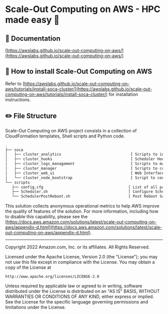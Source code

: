 # Scale-Out Computing on AWS - HPC made easy :palm_tree:

## :book: Documentation

[https://awslabs.github.io/scale-out-computing-on-aws/](https://awslabs.github.io/scale-out-computing-on-aws/)

## :rocket: How to install Scale-Out Computing on AWS

Refer to [https://awslabs.github.io/scale-out-computing-on-aws/tutorials/install-soca-cluster/](https://awslabs.github.io/scale-out-computing-on-aws/tutorials/install-soca-cluster/) for installation instructions.

## :pencil2: File Structure
Scale-Out Computing on AWS project consists in a collection of CloudFormation templates, Shell scripts and Python code.
```bash
.
├── soca
│   ├── cluster_analytics                               [ Scripts to ingest cluster/job data into ELK ]
│   ├── cluster_hooks                                   [ Scheduler Hooks ]
│   ├── cluster_logs_management                         [ Scripts to manage cluster log rotation ]
│   ├── cluster_manager                                 [ Scripts to control Soca cluster ]
│   ├── cluster_web_ui                                  [ Web Interface ]
│   └── cluster_node_bootstrap                          [ Script to configure compute nodes]
└── scripts
   ├── config.cfg                                      [ List of all packages to install ]
   ├── Scheduler.sh                                    [ Configure Schedule Node ]
   └── SchedulerPostReboot.sh                          [ Post Reboot Scheduler Node actions ]

```

This solution collects anonymous operational metrics to help AWS improve the quality of features of the solution. For more information, including how to disable this capability, please see the [https://docs.aws.amazon.com/solutions/latest/scale-out-computing-on-aws/appendix-d.html](https://docs.aws.amazon.com/solutions/latest/scale-out-computing-on-aws/appendix-d.html).

***

Copyright 2022 Amazon.com, Inc. or its affiliates. All Rights Reserved.

Licensed under the Apache License, Version 2.0 (the "License");
you may not use this file except in compliance with the License.
You may obtain a copy of the License at

    http://www.apache.org/licenses/LICENSE-2.0

Unless required by applicable law or agreed to in writing, software
distributed under the License is distributed on an "AS IS" BASIS,
WITHOUT WARRANTIES OR CONDITIONS OF ANY KIND, either express or implied.
See the License for the specific language governing permissions and
limitations under the License.